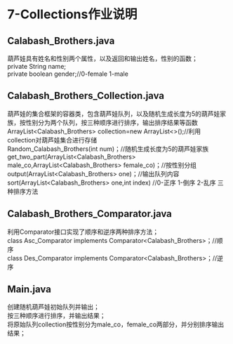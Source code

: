 # 7-Collections作业说明  

## Calabash_Brothers.java  
葫芦娃具有姓名和性别两个属性，以及返回和输出姓名，性别的函数；  
private String name;  
private boolean gender;//0-female 1-male  

## Calabash_Brothers_Collection.java  
葫芦娃的集合框架的容器类，包含葫芦娃队列，以及随机生成长度为5的葫芦娃家族，按性别分为两个队列，按三种顺序进行排序，输出排序结果等函数   
ArrayList<Calabash_Brothers> collection=new ArrayList<>();//利用collection对葫芦娃集合进行存储  
Random_Calabash_Brothers(int num)；//随机生成长度为5的葫芦娃家族  
get_two_part(ArrayList<Calabash_Brothers> male_co,ArrayList<Calabash_Brothers> female_co)；//按性别分组   
output(ArrayList<Calabash_Brothers> one)；//输出队列内容  
sort(ArrayList<Calabash_Brothers> one,int index) //0-正序 1-倒序 2-乱序 三种排序方法  

## Calabash_Brothers_Comparator.java    
利用Comparator接口实现了顺序和逆序两种排序方法；  
class Asc_Comparator implements Comparator<Calabash_Brothers>；//顺序  
class Des_Comparator implements Comparator<Calabash_Brothers>；//逆序  

## Main.java  
创建随机葫芦娃初始队列并输出；   
按三种顺序进行排序，并输出结果；  
将原始队列collection按性别分为male_co，female_co两部分，并分别排序输出结果；  
